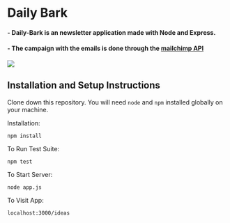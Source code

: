 # Daily Bark

#### - Daily-Bark is an newsletter application made with Node and Express.
#### - The campaign with the emails is done through the <a href="https://mailchimp.com/"> mailchimp API<a/>

<img src="https://user-images.githubusercontent.com/101783823/171972114-8db185f8-3777-4381-bbfc-96a68ec3a449.png">
  
## Installation and Setup Instructions

Clone down this repository. You will need `node` and `npm` installed globally on your machine.  

Installation:

`npm install`  

To Run Test Suite:  

`npm test`  

To Start Server:

`node app.js`  

To Visit App:

`localhost:3000/ideas`
